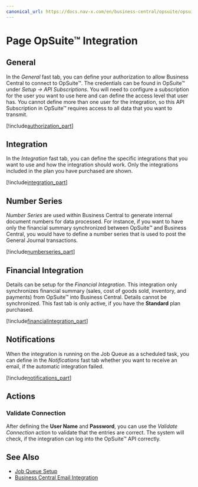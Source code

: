```yaml
---
canonical_url: https://docs.nav-x.com/en/business-central/opsuite/opsuite-setup.html
---
```

# Page OpSuite™ Integration

## General

In the *General* fast tab, you can define your authorization to allow Business Central to connect to OpSuite™. The credentials can be found in OpSuite™ under *Setup -> API Subscriptions*. You will need to configure a subscription for the user you want to use here and can define the access level that user has. You cannot define more than one user for the integration, so this API Subscription in OpSuite™ requires access to all data that you want to transmit.

[!include[authorization_part](includes/authorization_part.md)]

## Integration

In the *Integration* fast tab, you can define the specific integrations that you want to use and how the integration should work. Only the integrations included in the plan you have purchased are shown.

[!include[integration_part](includes/integration_part.md)]

## Number Series

*Number Series* are used within Business Central to generate internal document numbers for data processed. For instance, if you want to have only the financial summary synchronized between OpSuite™ and Business Central, you would have to define a number series that is used to post the General Journal transactions.

[!include[numberseries_part](includes/numberseries_part.md)]

## Financial Integration

Details can be setup for the *Financial Integration*. This integration only synchronizes financial summary (sales, cost of goods sold, inventory, and payments) from OpSuite™ into Business Central. Details cannot be synchronized. This fast tab is only active, if you have the **Standard** plan purchased.

[!include[financialintegration_part](includes/financialintegration_part.md)]

## Notifications

When the integration is running on the Job Queue as a scheduled task, you can define in the *Notifications* fast tab whether you want to receive an email, if the automatic integration failed.

[!include[notifications_part](includes/error_handling_part.md)]

## Actions

### Validate Connection

After defining the **User Name** and **Password**, you can use the *Validate Connection* action to validate that the entries are correct. The system will check, if the integration can log into the OpSuite™ API correctly.

## See Also

- [Job Queue Setup](job-queue-setup.md)
- [Business Central Email Integration](additional-setups.md#email-setup)
